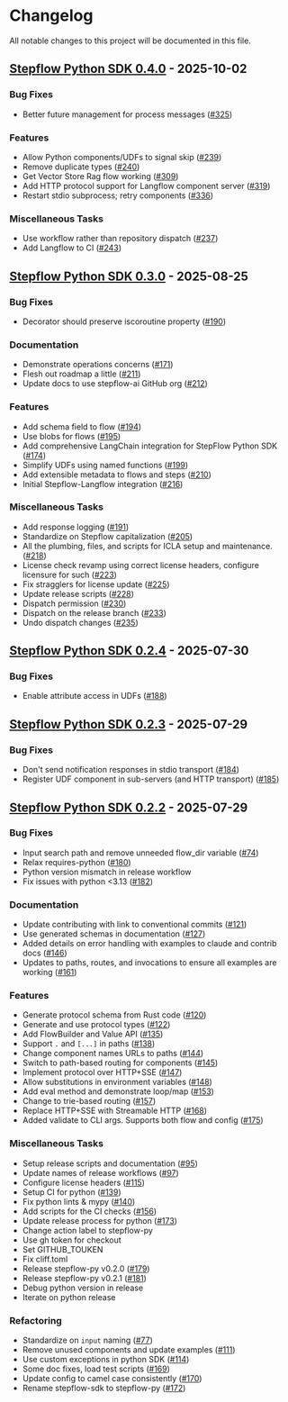 # Changelog

All notable changes to this project will be documented in this file.

## <a id="0.4.0"></a> [Stepflow Python SDK 0.4.0](https://github.com/stepflow-ai/stepflow/releases/tag/stepflow-py-0.4.0) - 2025-10-02
### Bug Fixes

- Better future management for process messages ([#325](https://github.com/stepflow-ai/stepflow/pull/325))

### Features

- Allow Python components/UDFs to signal skip ([#239](https://github.com/stepflow-ai/stepflow/pull/239))
- Remove duplicate types ([#240](https://github.com/stepflow-ai/stepflow/pull/240))
- Get Vector Store Rag flow working ([#309](https://github.com/stepflow-ai/stepflow/pull/309))
- Add HTTP protocol support for Langflow component server ([#319](https://github.com/stepflow-ai/stepflow/pull/319))
- Restart stdio subprocess; retry components ([#336](https://github.com/stepflow-ai/stepflow/pull/336))

### Miscellaneous Tasks

- Use workflow rather than repository dispatch ([#237](https://github.com/stepflow-ai/stepflow/pull/237))
- Add Langflow to CI ([#243](https://github.com/stepflow-ai/stepflow/pull/243))

## <a id="0.3.0"></a> [Stepflow Python SDK 0.3.0](https://github.com/stepflow-ai/stepflow/releases/tag/stepflow-py-0.3.0) - 2025-08-25
### Bug Fixes

- Decorator should preserve iscoroutine property ([#190](https://github.com/stepflow-ai/stepflow/pull/190))

### Documentation

- Demonstrate operations concerns ([#171](https://github.com/stepflow-ai/stepflow/pull/171))
- Flesh out roadmap a little ([#211](https://github.com/stepflow-ai/stepflow/pull/211))
- Update docs to use stepflow-ai GitHub org ([#212](https://github.com/stepflow-ai/stepflow/pull/212))

### Features

- Add schema field to flow ([#194](https://github.com/stepflow-ai/stepflow/pull/194))
- Use blobs for flows ([#195](https://github.com/stepflow-ai/stepflow/pull/195))
- Add comprehensive LangChain integration for StepFlow Python SDK ([#174](https://github.com/stepflow-ai/stepflow/pull/174))
- Simplify UDFs using named functions ([#199](https://github.com/stepflow-ai/stepflow/pull/199))
- Add extensible metadata to flows and steps ([#210](https://github.com/stepflow-ai/stepflow/pull/210))
- Initial Stepflow-Langflow integration ([#216](https://github.com/stepflow-ai/stepflow/pull/216))

### Miscellaneous Tasks

- Add response logging ([#191](https://github.com/stepflow-ai/stepflow/pull/191))
- Standardize on Stepflow capitalization ([#205](https://github.com/stepflow-ai/stepflow/pull/205))
- All the plumbing, files, and scripts for ICLA setup and maintenance. ([#218](https://github.com/stepflow-ai/stepflow/pull/218))
- License check revamp using correct license headers, configure licensure for such ([#223](https://github.com/stepflow-ai/stepflow/pull/223))
- Fix stragglers for license update ([#225](https://github.com/stepflow-ai/stepflow/pull/225))
- Update release scripts ([#228](https://github.com/stepflow-ai/stepflow/pull/228))
- Dispatch permission ([#230](https://github.com/stepflow-ai/stepflow/pull/230))
- Dispatch on the release branch ([#233](https://github.com/stepflow-ai/stepflow/pull/233))
- Undo dispatch changes ([#235](https://github.com/stepflow-ai/stepflow/pull/235))

## <a id="0.2.4"></a> [Stepflow Python SDK 0.2.4](https://github.com/stepflow-ai/stepflow/releases/tag/stepflow-py-0.2.4) - 2025-07-30
### Bug Fixes

- Enable attribute access in UDFs ([#188](https://github.com/stepflow-ai/stepflow/pull/188))

## <a id="0.2.3"></a> [Stepflow Python SDK 0.2.3](https://github.com/stepflow-ai/stepflow/releases/tag/stepflow-py-0.2.3) - 2025-07-29
### Bug Fixes

- Don't send notification responses in stdio transport ([#184](https://github.com/stepflow-ai/stepflow/pull/184))
- Register UDF component in sub-servers (and HTTP transport) ([#185](https://github.com/stepflow-ai/stepflow/pull/185))

## <a id="0.2.2"></a> [Stepflow Python SDK 0.2.2](https://github.com/stepflow-ai/stepflow/releases/tag/stepflow-py-0.2.2) - 2025-07-29
### Bug Fixes

- Input search path and remove unneeded flow_dir variable ([#74](https://github.com/stepflow-ai/stepflow/pull/74))
- Relax requires-python ([#180](https://github.com/stepflow-ai/stepflow/pull/180))
- Python version mismatch in release workflow
- Fix issues with python <3.13 ([#182](https://github.com/stepflow-ai/stepflow/pull/182))

### Documentation

- Update contributing with link to conventional commits ([#121](https://github.com/stepflow-ai/stepflow/pull/121))
- Use generated schemas in documentation ([#127](https://github.com/stepflow-ai/stepflow/pull/127))
- Added details on error handling with examples to claude and contrib docs ([#146](https://github.com/stepflow-ai/stepflow/pull/146))
- Updates to paths, routes, and invocations to ensure all examples are working ([#161](https://github.com/stepflow-ai/stepflow/pull/161))

### Features

- Generate protocol schema from Rust code ([#120](https://github.com/stepflow-ai/stepflow/pull/120))
- Generate and use protocol types ([#122](https://github.com/stepflow-ai/stepflow/pull/122))
- Add FlowBuilder and Value API ([#135](https://github.com/stepflow-ai/stepflow/pull/135))
- Support `.` and `[...]` in paths ([#138](https://github.com/stepflow-ai/stepflow/pull/138))
- Change component names URLs to paths ([#144](https://github.com/stepflow-ai/stepflow/pull/144))
- Switch to path-based routing for components ([#145](https://github.com/stepflow-ai/stepflow/pull/145))
- Implement protocol over HTTP+SSE ([#147](https://github.com/stepflow-ai/stepflow/pull/147))
- Allow substitutions in environment variables ([#148](https://github.com/stepflow-ai/stepflow/pull/148))
- Add eval method and demonstrate loop/map ([#153](https://github.com/stepflow-ai/stepflow/pull/153))
- Change to trie-based routing ([#157](https://github.com/stepflow-ai/stepflow/pull/157))
- Replace HTTP+SSE with Streamable HTTP ([#168](https://github.com/stepflow-ai/stepflow/pull/168))
- Added validate to CLI args. Supports both flow and config ([#175](https://github.com/stepflow-ai/stepflow/pull/175))

### Miscellaneous Tasks

- Setup release scripts and documentation ([#95](https://github.com/stepflow-ai/stepflow/pull/95))
- Update names of release workflows ([#97](https://github.com/stepflow-ai/stepflow/pull/97))
- Configure license headers ([#115](https://github.com/stepflow-ai/stepflow/pull/115))
- Setup CI for python ([#139](https://github.com/stepflow-ai/stepflow/pull/139))
- Fix python lints & mypy ([#140](https://github.com/stepflow-ai/stepflow/pull/140))
- Add scripts for the CI checks ([#156](https://github.com/stepflow-ai/stepflow/pull/156))
- Update release process for python ([#173](https://github.com/stepflow-ai/stepflow/pull/173))
- Change action label to stepflow-py
- Use gh token for checkout
- Set GITHUB_TOUKEN
- Fix cliff.toml
- Release stepflow-py v0.2.0 ([#179](https://github.com/stepflow-ai/stepflow/pull/179))
- Release stepflow-py v0.2.1 ([#181](https://github.com/stepflow-ai/stepflow/pull/181))
- Debug python version in release
- Iterate on python release

### Refactoring

- Standardize on `input` naming ([#77](https://github.com/stepflow-ai/stepflow/pull/77))
- Remove unused components and update examples ([#111](https://github.com/stepflow-ai/stepflow/pull/111))
- Use custom exceptions in python SDK ([#114](https://github.com/stepflow-ai/stepflow/pull/114))
- Some doc fixes, load test scripts ([#169](https://github.com/stepflow-ai/stepflow/pull/169))
- Update config to camel case consistently ([#170](https://github.com/stepflow-ai/stepflow/pull/170))
- Rename stepflow-sdk to stepflow-py ([#172](https://github.com/stepflow-ai/stepflow/pull/172))
